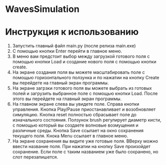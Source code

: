 # WavesSimulation

# Инструкция к использованию
1.  Запустить главный файл main.py (после релиза main.exe)
2. С помощью кнопки Enter перейти в главное меню.
3. В меню вам предстоит выбор между загрузкой готового поля с помощью кнопки Load и создание нового поля с помощью кнопки create.
4. На экране создания поля вы можете масштабировать поле с помощью горизонтального ползунка и по нажатии на кнопку Create вы перейдете на главный экран программы.
5. На экране загрзки готового поля вы можете выбрать из готовых полей и загрузить выбранное поле  с помощью кнопки Load. После этого вы перейдете на главный экран программы.
6. На главном экране слева вы увидете поле. Справа кнопки управления. Кнопка Play/Pause приостанавливает и возобновляет симуляцию. Кнопка reset полностью сбрасывает поле до изначального состояния. Ползунок brush регулирует диаметр кисти, с помощью который вы создаете волновые возмущения и различные среды.  Кнопка Save ссылает на окно сохранения текущего поля. Кнока Menu ссылает в главное меню.
7. На экране сохранения вы видите уже готовые поля. ВВерху можно ввести название поля. При нажатии на кнопку Save произойдет сохранение. Если поле с таким названием уже было сохранено, но слот перезапишется.
